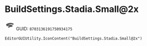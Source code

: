 # BuildSettings.Stadia.Small@2x
![](/img/BuildSettings.Stadia.Small@2x.png)
GUID: `8703136191750934175`
```
EditorGUIUtility.IconContent("BuildSettings.Stadia.Small@2x")
```

